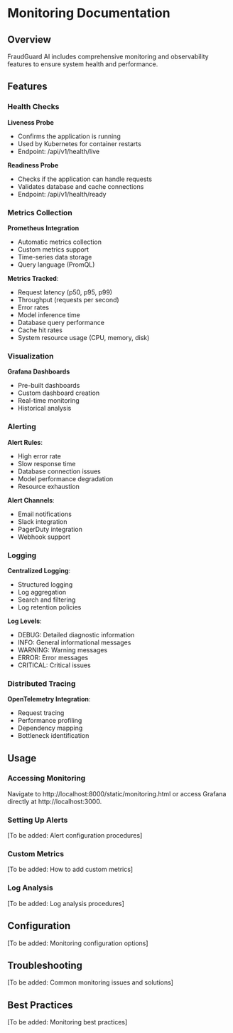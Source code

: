 ﻿# Monitoring Documentation

## Overview

FraudGuard AI includes comprehensive monitoring and observability features to ensure system health and performance.

## Features

### Health Checks

**Liveness Probe**
- Confirms the application is running
- Used by Kubernetes for container restarts
- Endpoint: /api/v1/health/live

**Readiness Probe**
- Checks if the application can handle requests
- Validates database and cache connections
- Endpoint: /api/v1/health/ready

### Metrics Collection

**Prometheus Integration**
- Automatic metrics collection
- Custom metrics support
- Time-series data storage
- Query language (PromQL)

**Metrics Tracked**:
- Request latency (p50, p95, p99)
- Throughput (requests per second)
- Error rates
- Model inference time
- Database query performance
- Cache hit rates
- System resource usage (CPU, memory, disk)

### Visualization

**Grafana Dashboards**
- Pre-built dashboards
- Custom dashboard creation
- Real-time monitoring
- Historical analysis

### Alerting

**Alert Rules**:
- High error rate
- Slow response time
- Database connection issues
- Model performance degradation
- Resource exhaustion

**Alert Channels**:
- Email notifications
- Slack integration
- PagerDuty integration
- Webhook support

### Logging

**Centralized Logging**:
- Structured logging
- Log aggregation
- Search and filtering
- Log retention policies

**Log Levels**:
- DEBUG: Detailed diagnostic information
- INFO: General informational messages
- WARNING: Warning messages
- ERROR: Error messages
- CRITICAL: Critical issues

### Distributed Tracing

**OpenTelemetry Integration**:
- Request tracing
- Performance profiling
- Dependency mapping
- Bottleneck identification

## Usage

### Accessing Monitoring

Navigate to http://localhost:8000/static/monitoring.html or access Grafana directly at http://localhost:3000.

### Setting Up Alerts

[To be added: Alert configuration procedures]

### Custom Metrics

[To be added: How to add custom metrics]

### Log Analysis

[To be added: Log analysis procedures]

## Configuration

[To be added: Monitoring configuration options]

## Troubleshooting

[To be added: Common monitoring issues and solutions]

## Best Practices

[To be added: Monitoring best practices]
